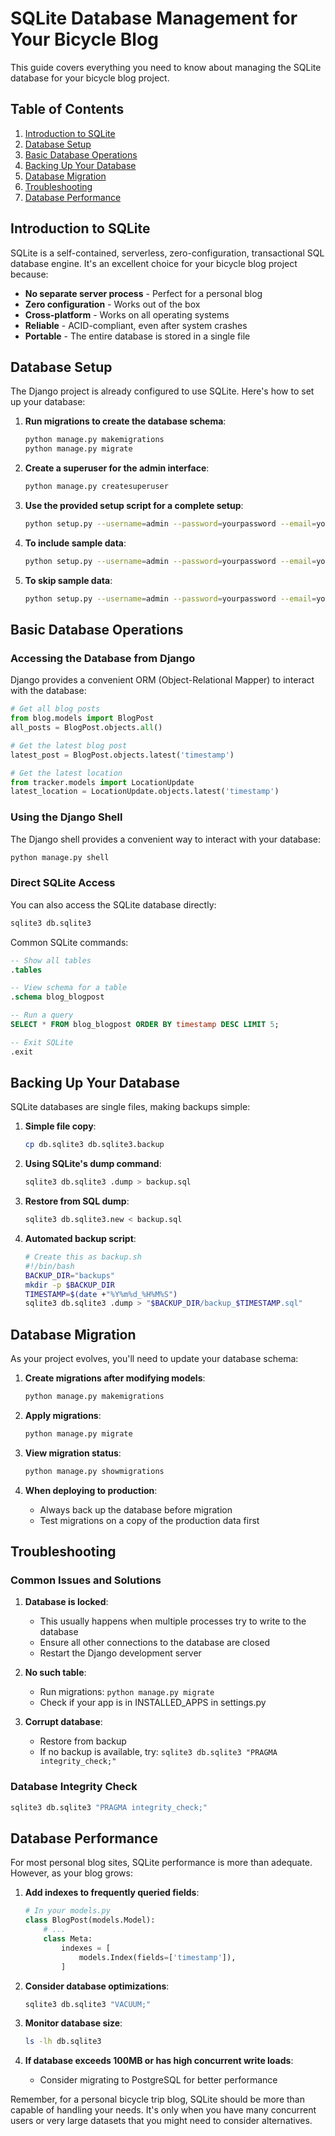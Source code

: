 # SQLite Database Management for Your Bicycle Blog

This guide covers everything you need to know about managing the SQLite database for your bicycle blog project.

## Table of Contents
1. [Introduction to SQLite](#introduction-to-sqlite)
2. [Database Setup](#database-setup)
3. [Basic Database Operations](#basic-database-operations)
4. [Backing Up Your Database](#backing-up-your-database)
5. [Database Migration](#database-migration)
6. [Troubleshooting](#troubleshooting)
7. [Database Performance](#database-performance)

## Introduction to SQLite

SQLite is a self-contained, serverless, zero-configuration, transactional SQL database engine. It's an excellent choice for your bicycle blog project because:

- **No separate server process** - Perfect for a personal blog
- **Zero configuration** - Works out of the box
- **Cross-platform** - Works on all operating systems
- **Reliable** - ACID-compliant, even after system crashes
- **Portable** - The entire database is stored in a single file

## Database Setup

The Django project is already configured to use SQLite. Here's how to set up your database:

1. **Run migrations to create the database schema**:
   ```bash
   python manage.py makemigrations
   python manage.py migrate
   ```

2. **Create a superuser for the admin interface**:
   ```bash
   python manage.py createsuperuser
   ```

3. **Use the provided setup script for a complete setup**:
   ```bash
   python setup.py --username=admin --password=yourpassword --email=your@email.com
   ```

4. **To include sample data**:
   ```bash
   python setup.py --username=admin --password=yourpassword --email=your@email.com
   ```

5. **To skip sample data**:
   ```bash
   python setup.py --username=admin --password=yourpassword --email=your@email.com --no-sample-data
   ```

## Basic Database Operations

### Accessing the Database from Django

Django provides a convenient ORM (Object-Relational Mapper) to interact with the database:

```python
# Get all blog posts
from blog.models import BlogPost
all_posts = BlogPost.objects.all()

# Get the latest blog post
latest_post = BlogPost.objects.latest('timestamp')

# Get the latest location
from tracker.models import LocationUpdate
latest_location = LocationUpdate.objects.latest('timestamp')
```

### Using the Django Shell

The Django shell provides a convenient way to interact with your database:

```bash
python manage.py shell
```

### Direct SQLite Access

You can also access the SQLite database directly:

```bash
sqlite3 db.sqlite3
```

Common SQLite commands:
```sql
-- Show all tables
.tables

-- View schema for a table
.schema blog_blogpost

-- Run a query
SELECT * FROM blog_blogpost ORDER BY timestamp DESC LIMIT 5;

-- Exit SQLite
.exit
```

## Backing Up Your Database

SQLite databases are single files, making backups simple:

1. **Simple file copy**:
   ```bash
   cp db.sqlite3 db.sqlite3.backup
   ```

2. **Using SQLite's dump command**:
   ```bash
   sqlite3 db.sqlite3 .dump > backup.sql
   ```

3. **Restore from SQL dump**:
   ```bash
   sqlite3 db.sqlite3.new < backup.sql
   ```

4. **Automated backup script**:
   ```bash
   # Create this as backup.sh
   #!/bin/bash
   BACKUP_DIR="backups"
   mkdir -p $BACKUP_DIR
   TIMESTAMP=$(date +"%Y%m%d_%H%M%S")
   sqlite3 db.sqlite3 .dump > "$BACKUP_DIR/backup_$TIMESTAMP.sql"
   ```

## Database Migration

As your project evolves, you'll need to update your database schema:

1. **Create migrations after modifying models**:
   ```bash
   python manage.py makemigrations
   ```

2. **Apply migrations**:
   ```bash
   python manage.py migrate
   ```

3. **View migration status**:
   ```bash
   python manage.py showmigrations
   ```

4. **When deploying to production**:
   - Always back up the database before migration
   - Test migrations on a copy of the production data first

## Troubleshooting

### Common Issues and Solutions

1. **Database is locked**:
   - This usually happens when multiple processes try to write to the database
   - Ensure all other connections to the database are closed
   - Restart the Django development server

2. **No such table**:
   - Run migrations: `python manage.py migrate`
   - Check if your app is in INSTALLED_APPS in settings.py

3. **Corrupt database**:
   - Restore from backup
   - If no backup is available, try: `sqlite3 db.sqlite3 "PRAGMA integrity_check;"`

### Database Integrity Check

```bash
sqlite3 db.sqlite3 "PRAGMA integrity_check;"
```

## Database Performance

For most personal blog sites, SQLite performance is more than adequate. However, as your blog grows:

1. **Add indexes to frequently queried fields**:
   ```python
   # In your models.py
   class BlogPost(models.Model):
       # ...
       class Meta:
           indexes = [
               models.Index(fields=['timestamp']),
           ]
   ```

2. **Consider database optimizations**:
   ```bash
   sqlite3 db.sqlite3 "VACUUM;"
   ```

3. **Monitor database size**:
   ```bash
   ls -lh db.sqlite3
   ```

4. **If database exceeds 100MB or has high concurrent write loads**:
   - Consider migrating to PostgreSQL for better performance

Remember, for a personal bicycle trip blog, SQLite should be more than capable of handling your needs. It's only when you have many concurrent users or very large datasets that you might need to consider alternatives.

